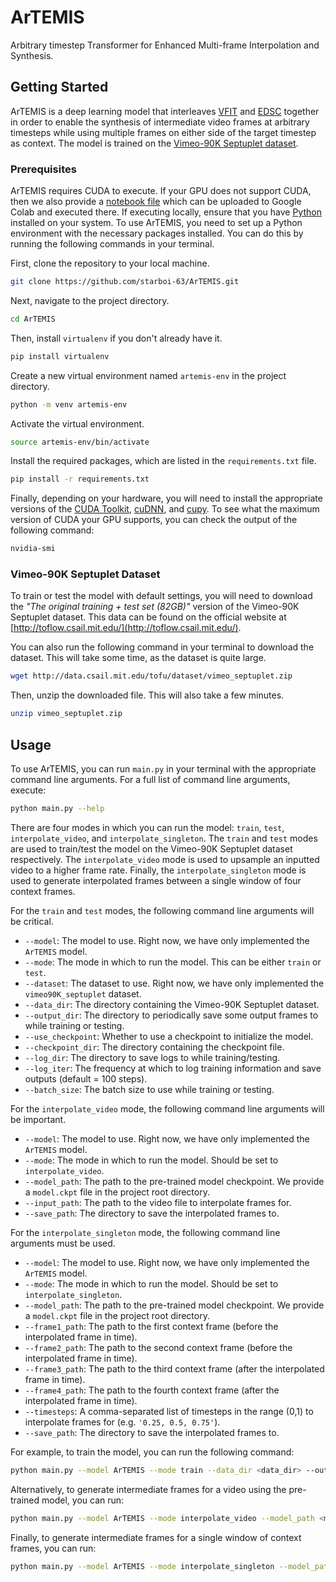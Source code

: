 # ArTEMIS

Arbitrary timestep Transformer for Enhanced Multi-frame Interpolation and Synthesis.

## Getting Started

ArTEMIS is a deep learning model that interleaves [VFIT](https://github.com/zhshi0816/Video-Frame-Interpolation-Transformer) and [EDSC](https://github.com/Xianhang/EDSC-pytorch) together in order to enable the synthesis of intermediate video frames at arbitrary timesteps while using multiple frames on either side of the target timestep as context. The model is trained on the [Vimeo-90K Septuplet dataset](http://toflow.csail.mit.edu/).

### Prerequisites

ArTEMIS requires CUDA to execute. If your GPU does not support CUDA, then we also provide a [notebook file](train_google_colab.ipynb) which can be uploaded to Google Colab and executed there. If executing locally, ensure that you have [Python](https://www.python.org) installed on your system. To use ArTEMIS, you need to set up a Python environment with the necessary packages installed. You can do this by running the following commands in your terminal.

First, clone the repository to your local machine.

```bash
git clone https://github.com/starboi-63/ArTEMIS.git
```

Next, navigate to the project directory.

```bash
cd ArTEMIS
```

Then, install `virtualenv` if you don't already have it.

```bash
pip install virtualenv
```

Create a new virtual environment named `artemis-env` in the project directory.

```bash
python -m venv artemis-env
```

Activate the virtual environment.

```bash
source artemis-env/bin/activate
```

Install the required packages, which are listed in the `requirements.txt` file.

```bash
pip install -r requirements.txt
```

Finally, depending on your hardware, you will need to install the appropriate versions of the [CUDA Toolkit](https://developer.nvidia.com/cuda-toolkit), [cuDNN](https://docs.nvidia.com/deeplearning/cudnn/latest/installation/overview.html), and [cupy](https://docs.cupy.dev/en/stable/install.html). To see what the maximum version of CUDA your GPU supports, you can check the output of the following command:

```bash
nvidia-smi
```

### Vimeo-90K Septuplet Dataset

To train or test the model with default settings, you will need to download the _"The original training + test set (82GB)"_ version of the Vimeo-90K Septuplet dataset. This data can be found on the official website at [http://toflow.csail.mit.edu/](http://toflow.csail.mit.edu/).

You can also run the following command in your terminal to download the dataset. This will take some time, as the dataset is quite large.

```bash
wget http://data.csail.mit.edu/tofu/dataset/vimeo_septuplet.zip
```

Then, unzip the downloaded file. This will also take a few minutes.

```bash
unzip vimeo_septuplet.zip
```

## Usage

To use ArTEMIS, you can run `main.py` in your terminal with the appropriate command line arguments. For a full list of command line arguments, execute:

```bash
python main.py --help
```

There are four modes in which you can run the model: `train`, `test`, `interpolate_video`, and `interpolate_singleton`. The `train` and `test` modes are used to train/test the model on the Vimeo-90K Septuplet dataset respectively. The `interpolate_video` mode is used to upsample an inputted video to a higher frame rate. Finally, the `interpolate_singleton` mode is used to generate interpolated frames between a single window of four context frames.

For the `train` and `test` modes, the following command line arguments will be critical.

- `--model`: The model to use. Right now, we have only implemented the `ArTEMIS` model.
- `--mode`: The mode in which to run the model. This can be either `train` or `test`.
- `--dataset`: The dataset to use. Right now, we have only implemented the `vimeo90K_septuplet` dataset.
- `--data_dir`: The directory containing the Vimeo-90K Septuplet dataset.
- `--output_dir`: The directory to periodically save some output frames to while training or testing.
- `--use_checkpoint`: Whether to use a checkpoint to initialize the model.
- `--checkpoint_dir`: The directory containing the checkpoint file.
- `--log_dir`: The directory to save logs to while training/testing.
- `--log_iter`: The frequency at which to log training information and save outputs (default = 100 steps).
- `--batch_size`: The batch size to use while training or testing.

For the `interpolate_video` mode, the following command line arguments will be important.

- `--model`: The model to use. Right now, we have only implemented the `ArTEMIS` model.
- `--mode`: The mode in which to run the model. Should be set to `interpolate_video`.
- `--model_path`: The path to the pre-trained model checkpoint. We provide a `model.ckpt` file in the project root directory.
- `--input_path`: The path to the video file to interpolate frames for.
- `--save_path`: The directory to save the interpolated frames to.

For the `interpolate_singleton` mode, the following command line arguments must be used.

- `--model`: The model to use. Right now, we have only implemented the `ArTEMIS` model.
- `--mode`: The mode in which to run the model. Should be set to `interpolate_singleton`.
- `--model_path`: The path to the pre-trained model checkpoint. We provide a `model.ckpt` file in the project root directory.
- `--frame1_path`: The path to the first context frame (before the interpolated frame in time).
- `--frame2_path`: The path to the second context frame (before the interpolated frame in time).
- `--frame3_path`: The path to the third context frame (after the interpolated frame in time).
- `--frame4_path`: The path to the fourth context frame (after the interpolated frame in time).
- `--timesteps`: A comma-separated list of timesteps in the range (0,1) to interpolate frames for (e.g. `'0.25, 0.5, 0.75'`).
- `--save_path`: The directory to save the interpolated frames to.

For example, to train the model, you can run the following command:

```bash
python main.py --model ArTEMIS --mode train --data_dir <data_dir> --output_dir <output_dir> --log_dir <log_dir> --use_checkpoint --checkpoint_dir <checkpoint_dir> --batch_size <batch_size>
```

Alternatively, to generate intermediate frames for a video using the pre-trained model, you can run:

```bash
python main.py --model ArTEMIS --mode interpolate_video --model_path <model_path> --input_path <input_path> --save_path <save_path>
```

Finally, to generate intermediate frames for a single window of context frames, you can run:

```bash
python main.py --model ArTEMIS --mode interpolate_singleton --model_path <model_path> --frame1_path <frame1_path> --frame2_path <frame2_path> --frame3_path <frame3_path> --frame4_path <frame4_path> --timesteps <timesteps> --save_path <save_path>
```
